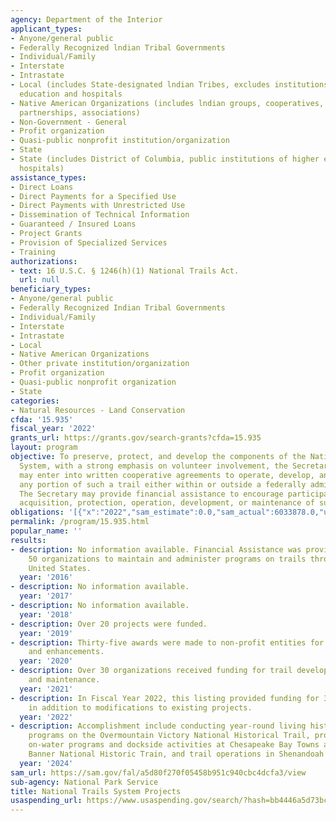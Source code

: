 ```yaml
---
agency: Department of the Interior
applicant_types:
- Anyone/general public
- Federally Recognized lndian Tribal Governments
- Individual/Family
- Interstate
- Intrastate
- Local (includes State-designated lndian Tribes, excludes institutions of higher
  education and hospitals
- Native American Organizations (includes lndian groups, cooperatives, corporations,
  partnerships, associations)
- Non-Government - General
- Profit organization
- Quasi-public nonprofit institution/organization
- State
- State (includes District of Columbia, public institutions of higher education and
  hospitals)
assistance_types:
- Direct Loans
- Direct Payments for a Specified Use
- Direct Payments with Unrestricted Use
- Dissemination of Technical Information
- Guaranteed / Insured Loans
- Project Grants
- Provision of Specialized Services
- Training
authorizations:
- text: 16 U.S.C. § 1246(h)(1) National Trails Act.
  url: null
beneficiary_types:
- Anyone/general public
- Federally Recognized Indian Tribal Governments
- Individual/Family
- Interstate
- Intrastate
- Local
- Native American Organizations
- Other private institution/organization
- Profit organization
- Quasi-public nonprofit organization
- State
categories:
- Natural Resources - Land Conservation
cfda: '15.935'
fiscal_year: '2022'
grants_url: https://grants.gov/search-grants?cfda=15.935
layout: program
objective: To preserve, protect, and develop the components of the National Trails
  System, with a strong emphasis on volunteer involvement, the Secretary of the Interior
  may enter into written cooperative agreements to operate, develop, and maintain
  any portion of such a trail either within or outside a federally administered area.
  The Secretary may provide financial assistance to encourage participation in the
  acquisition, protection, operation, development, or maintenance of such trails.
obligations: '[{"x":"2022","sam_estimate":0.0,"sam_actual":6033878.0,"usa_spending_actual":6033877.85},{"x":"2023","sam_estimate":0.0,"sam_actual":8196137.0,"usa_spending_actual":7697730.29},{"x":"2024","sam_estimate":3176783.0,"sam_actual":0.0,"usa_spending_actual":8255975.24}]'
permalink: /program/15.935.html
popular_name: ''
results:
- description: No information available. Financial Assistance was provided to over
    50 organizations to maintain and administer programs on trails throughout the
    United States.
  year: '2016'
- description: No information available.
  year: '2017'
- description: No information available.
  year: '2018'
- description: Over 20 projects were funded.
  year: '2019'
- description: Thirty-five awards were made to non-profit entities for trail development
    and enhancements.
  year: '2020'
- description: Over 30 organizations received funding for trail development, planning
    and maintenance.
  year: '2021'
- description: In Fiscal Year 2022, this listing provided funding for 37 new projects
    in addition to modifications to existing projects.
  year: '2022'
- description: Accomplishment include conducting year-round living history interpretation
    programs on the Overmountain Victory National Historical Trail, providing free
    on-water programs and dockside activities at Chesapeake Bay Towns along the Star-Spangled
    Banner National Historic Train, and trail operations in Shenandoah National Park.
  year: '2024'
sam_url: https://sam.gov/fal/a5d80f270f05458b951c940cbc4dcfa3/view
sub-agency: National Park Service
title: National Trails System Projects
usaspending_url: https://www.usaspending.gov/search/?hash=bb4446a5d73bc6ca2f6e9ca3310e8a17
---
```

